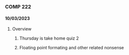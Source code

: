 ### COMP 222

#### 10/03/2023


   1. Overview

      1. Thursday is take home quiz 2




      1. Floating point formating and other related nonsense